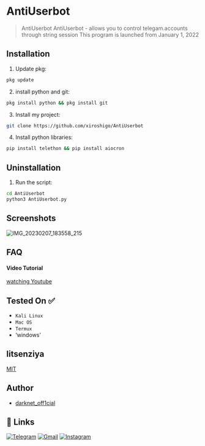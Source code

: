 

# AntiUserbot

> AntiUserbot 
> AntiUserbot - allows you to control telegam.accounts through string session This program is launched from January 1, 2022

## Installation 

1. Update pkg:

```bash
pkg update
```

2. install python and git:

```bash
pkg install python && pkg install git
```

3. Install my project:

```bash
git clone https://github.com/xiroshigo/AntiUserbot
```

4. Install python libraries:

```bash
pip install telethon && pip install aiocron
```

## Uninstallation

1. Run the script:

```bash
cd AntiUserbot 
python3 AntiUserbot.py
```


## Screenshots

![IMG_20230207_183558_215](https://user-images.githubusercontent.com/101189497/216985693-65df86ca-9224-4666-bb14-1eec99e56007.jpg)

## FAQ

#### Video Tutorial
[watching Youtube](https://youtu.be/JFcC5no9KU8)




## Tested On ✅

 - `Kali Linux`
 - `Mac OS`
 - `Termux`
 - ‘windows’


## litsenziya

[MIT](https://choosealicense.com/licenses/mit/)


## Author

- [darknet_off1cial](https://t.me/darknet7719)

## 🔗 Links

[![Telegram](https://img.shields.io/badge/Telegram-2CA5E0?style=for-the-badge&logo=telegram&logoColor=white)](https://t.me/master_darknet)
[![Gmail](https://img.shields.io/badge/Gmail-D14836?style=for-the-badge&logo=gmail&logoColor=white)](mailto:xiroshigo@gmail.com)
[![Instagram](https://img.shields.io/badge/darknet_off1cial-E4405F?style=for-the-badge&logo=instagram&logoColor=white)](https://instagram.com/darknet_off1cial)
